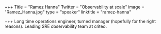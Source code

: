 +++
Title = "Ramez Hanna"
Twitter = "Observability at scale"
image = "Ramez_Hanna.jpg"
type = "speaker"
linktitle = "ramez-hanna"

+++
Long time operations engineer, turned manager (hopefully for the right reasons).
Leading SRE observability team at criteo. 